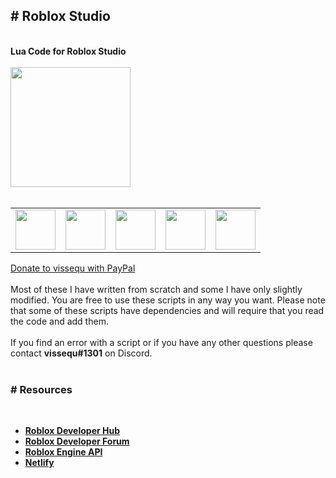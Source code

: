 <h2># Roblox Studio</h2><br>
<b>Lua Code for Roblox Studio</b>
<br></br>
<a href="https://vissequ.com" target="_blank"><img src="https://vissequ.com/images/vissequ_studios_logo.png" height="192" width="192"></img></a>
<br></br>
<table>
  <tr>
    <td><a href="https://discord.com/invite/Y39axAq" target="_blank"><img src="https://vissequ.com/images/discord.png" height="64" width="64"></img></a></td>
    <td><a href="https://www.youtube.com/channel/UCxtSy9Ma3iQecTooGkJqA1g" target="_blank"><img src="https://image.similarpng.com/very-thumbnail/2020/07/Youtube-logo-on-transparent-background-PNG.png" height="64" width="64"></img></a></td>
    <td><a href="https://www.paypal.com/donate/?hosted_button_id=CYP9KPJ77YSE6" target="_blank"><img src="https://www.seekpng.com/png/detail/18-182820_paypal-logo-png-paypal-logo-transparent.png" height="64" width="64"></img></a></td>
    <td><a href="https://www.roblox.com/users/476878699/profile" target="_blank"><img src="https://res.cloudinary.com/crunchbase-production/image/upload/c_lpad,f_auto,q_auto:eco,dpr_1/rbgebzd54uexaaqdnzrs" height="64" width="64"></img></a></td>
     <td><a href="https://twitter.com/vissequ" target="_blank"><img src="https://w7.pngwing.com/pngs/529/867/png-transparent-computer-icons-logo-twitter-miscellaneous-blue-logo-thumbnail.png" height="64" width="64"></img></a></td>
  </tr>
</table>
<a href="https://www.paypal.com/donate/?hosted_button_id=CYP9KPJ77YSE6">Donate to vissequ with PayPal</a>
<br></br>
Most of these I have written from scratch and some I have only slightly modified. You are free to use these scripts in any way you want. Please note that some of these scripts have dependencies and will require that you read the code and add them.
<br></br>
If you find an error with a script or if you have any other questions please contact <b>vissequ#1301</b> on Discord.
<br></br>
<h3># Resources</h3><br>
<ul>
  <li><b><a href="https://developer.roblox.com/en-us/" target="_blank">Roblox Developer Hub</a></b></li>
  <li><b><a href="https://devforum.roblox.com/" target="_blank">Roblox Developer Forum</a></b></li>
  <li><b><a href="https://create.roblox.com/docs/reference/engine" target="_blank">Roblox Engine API</a></b></li>
  <li><b><a href="https://www.netlify.com/" target="_blank">Netlify</a></b></li>
</ul>

